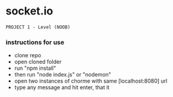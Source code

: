 ﻿# socket.io

`PROJECT 1 - Level (NOOB)`

### instructions for use

- clone repo
- open cloned folder
- run "npm install"
- then run "node index.js" or "nodemon"
- open two instances of chorme with same [localhost:8080] url
- type any message and hit enter, that it
